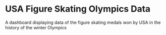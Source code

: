 # USA Figure Skating Olympics Data
A dashboard displaying data of the figure skating medals won by USA in the history of the winter Olympics
